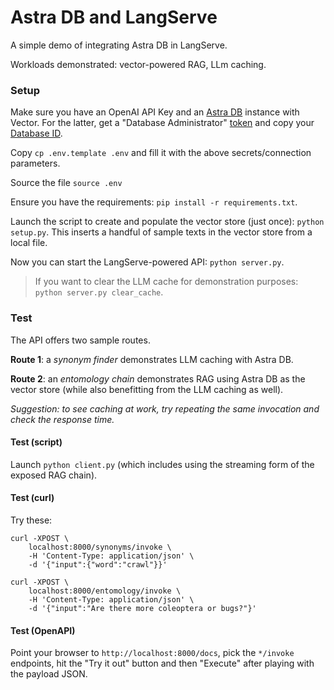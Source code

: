 # Astra DB and LangServe

A simple demo of integrating Astra DB in LangServe.

Workloads demonstrated: vector-powered RAG, LLm caching.

### Setup

Make sure you have an OpenAI API Key and an [Astra DB](https://astra.datastax.com) instance with Vector.
For the latter, get a "Database Administrator" [token](https://awesome-astra.github.io/docs/pages/astra/create-token/#c-procedure) and copy your [Database ID](https://awesome-astra.github.io/docs/pages/astra/faq/#where-should-i-find-a-database-identifier).

Copy `cp .env.template .env` and fill it with the above secrets/connection parameters.

Source the file `source .env`

Ensure you have the requirements: `pip install -r requirements.txt`.

Launch the script to create and populate the vector store (just once): `python setup.py`. This inserts a handful of sample texts in the vector store from a local file.

Now you can start the LangServe-powered API: `python server.py`.

> If you want to clear the LLM cache for demonstration purposes: `python server.py clear_cache`.

### Test

The API offers two sample routes.

**Route 1**: a _synonym finder_ demonstrates LLM caching with Astra DB.

**Route 2**: an _entomology chain_ demonstrates RAG using Astra DB as the vector store (while also benefitting from the LLM caching as well).

_Suggestion: to see caching at work, try repeating the same invocation and check the response time._

#### Test (script)

Launch `python client.py` (which includes using the streaming form of the exposed RAG chain).

#### Test (curl)

Try these:

```
curl -XPOST \
    localhost:8000/synonyms/invoke \
    -H 'Content-Type: application/json' \
    -d '{"input":{"word":"crawl"}}'
```

```
curl -XPOST \
    localhost:8000/entomology/invoke \
    -H 'Content-Type: application/json' \
    -d '{"input":"Are there more coleoptera or bugs?"}'
```

#### Test (OpenAPI)

Point your browser to `http://localhost:8000/docs`, pick the `*/invoke` endpoints, hit the "Try it out" button and then "Execute" after playing with the payload JSON.
